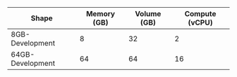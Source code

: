 | Shape | Memory (GB) | Volume (GB) | Compute (vCPU) |
|---|---|---|---|
| 8GB-Development | 8 | 32 | 2 |
| 64GB-Development | 64 | 64 | 16 |
